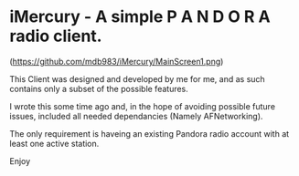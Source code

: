 #  iMercury - A simple P A N D O R A radio client.

(https://github.com/mdb983/iMercury/MainScreen1.png)

This Client was designed and developed by me for me, and as such contains only a subset of the possible features.

I wrote this some time ago and, in the hope of avoiding possible future issues, included all needed dependancies (Namely AFNetworking).

The only requirement is haveing an existing Pandora radio account with at least one active station.

Enjoy


